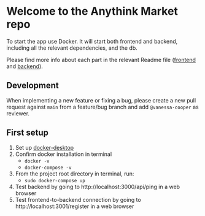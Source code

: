# Welcome to the Anythink Market repo

To start the app use Docker. It will start both frontend and backend, including all the relevant dependencies, and the db.

Please find more info about each part in the relevant Readme file ([frontend](frontend/readme.md) and [backend](backend/README.md)).

## Development

When implementing a new feature or fixing a bug, please create a new pull request against `main` from a feature/bug branch and add `@vanessa-cooper` as reviewer.

## First setup

1. Set up [docker-desktop](https://docs.docker.com/get-docker/)
2. Confirm docker installation in terminal
    - ```docker -v```
    - ```docker-compose -v```
3. From the project root directory in terminal, run:
    - ```sudo docker-compose up```
4. Test backend by going to http://localhost:3000/api/ping in a web browser
5. Test frontend-to-backend connection by going to http://localhost:3001/register in a web browser